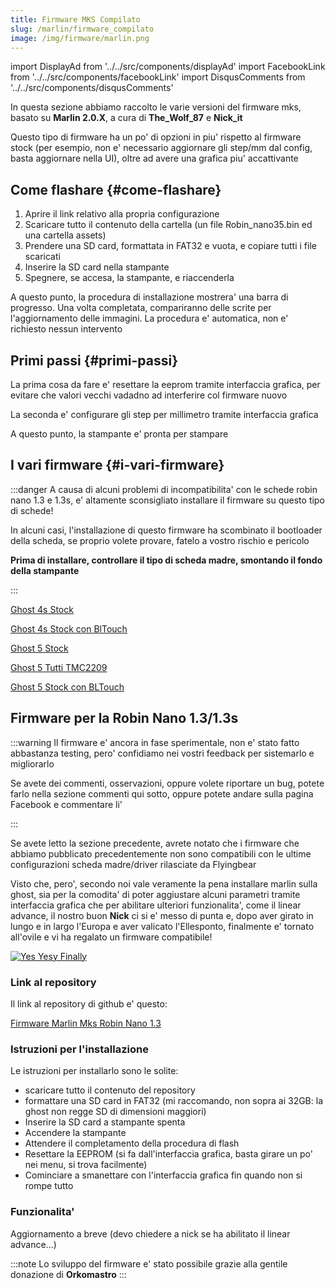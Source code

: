 ```yaml
---
title: Firmware MKS Compilato
slug: /marlin/firmware_compilato
image: /img/firmware/marlin.png
---
```


import DisplayAd from '../../src/components/displayAd'
import FacebookLink from '../../src/components/facebookLink'
import DisqusComments from '../../src/components/disqusComments'

<script async src="//pagead2.googlesyndication.com/pagead/js/adsbygoogle.js"></script>


In questa sezione abbiamo raccolto le varie versioni del firmware mks, basato su **Marlin 2.0.X**, a cura di **The_Wolf_87** e **Nick_it**

Questo tipo di firmware ha un po' di opzioni in piu' rispetto al firmware stock (per esempio, non e' necessario aggiornare gli step/mm dal config, basta aggiornare nella UI), oltre ad avere una grafica piu' accattivante

<DisplayAd/>

## Come flashare {#come-flashare}
1. Aprire il link relativo alla propria configurazione
2. Scaricare tutto il contenuto della cartella (un file Robin_nano35.bin ed una cartella assets)
3. Prendere una SD card, formattata in FAT32 e vuota, e copiare tutti i file scaricati
4. Inserire la SD card nella stampante
5. Spegnere, se accesa, la stampante, e riaccenderla

A questo punto, la procedura di installazione mostrera' una barra di progresso. Una volta completata, compariranno delle scrite per l'aggiornamento delle immagini. La procedura e' automatica, non e' richiesto nessun intervento

## Primi passi {#primi-passi}

La prima cosa da fare e' resettare la eeprom tramite interfaccia grafica, per evitare che valori vecchi vadadno ad interferire col firmware nuovo

La seconda e' configurare gli step per millimetro tramite interfaccia grafica

A questo punto, la stampante e' pronta per stampare

## I vari firmware {#i-vari-firmware}

:::danger
A causa di alcuni problemi di incompatibilita' con le schede robin nano 1.3 e 1.3s, e' altamente sconsigliato installare il firmware su questo tipo di schede! 

In alcuni casi, l'installazione di questo firmware ha scombinato il bootloader della scheda, se proprio volete provare, fatelo a vostro rischio e pericolo

**Prima di installare, controllare il tipo di scheda madre, smontando il fondo della stampante**

:::


[Ghost 4s Stock](https://github.com/flyingbear-club-ita/mks-robin-nano-1.x/tree/master/ghost_4s_base)

[Ghost 4s Stock con BlTouch](https://github.com/flyingbear-club-ita/mks-robin-nano-1.x/tree/master/ghost_4s_bltouch)

[Ghost 5 Stock](https://github.com/flyingbear-club-ita/mks-robin-nano-1.x/tree/master/ghost_5_base)

[Ghost 5 Tutti TMC2209](https://github.com/flyingbear-club-ita/mks-robin-nano-1.x/tree/master/ghost_5_tmc2209)

[Ghost 5 Stock con BLTouch](https://github.com/flyingbear-club-ita/mks-robin-nano-1.x/tree/master/ghost_5_bltouch)


<DisplayAd/>

## Firmware per la Robin Nano 1.3/1.3s

:::warning
Il firmware e' ancora in fase sperimentale, non e' stato fatto abbastanza testing, pero' confidiamo nei vostri feedback per sistemarlo e migliorarlo

Se avete dei commenti, osservazioni, oppure volete riportare un bug, potete farlo nella sezione commenti qui sotto, oppure potete andare sulla pagina Facebook e commentare li'

:::

Se avete letto la sezione precedente, avrete notato che i firmware che abbiamo pubblicato precedentemente non sono compatibili con le ultime configurazioni scheda madre/driver rilasciate da Flyingbear

Visto che, pero', secondo noi vale veramente la pena installare marlin sulla ghost, sia per la comodita' di poter aggiustare alcuni parametri tramite interfaccia grafica che per abilitare ulteriori funzionalita', come il linear advance, il nostro buon **Nick** ci si e' messo di punta e, dopo aver girato in lungo e in largo l'Europa e aver valicato l'Ellesponto, finalmente e' tornato all'ovile e vi ha regalato un firmware compatibile!

[ ![Yes Yesy Finally](/img/firmware/yes-yes-finally.webp) ](/img/firmware/yes-yes-finally.webp)

### Link al repository

Il link al repository di github e' questo:

[Firmware Marlin Mks Robin Nano 1.3](https://github.com/flyingbear-club-ita/flyingbear_ghost_marlin)

### Istruzioni per l'installazione

Le istruzioni per installarlo sono le solite:

- scaricare tutto il contenuto del repository
- formattare una SD card in FAT32 (mi raccomando, non sopra ai 32GB: la ghost non regge SD di dimensioni maggiori)
- Inserire la SD card a stampante spenta
- Accendere la stampante
- Attendere il completamento della procedura di flash
- Resettare la EEPROM (si fa dall'interfaccia grafica, basta girare un po' nei menu, si trova facilmente)
- Cominciare a smanettare con l'interfaccia grafica fin quando non si rompe tutto

### Funzionalita'

Aggiornamento a breve (devo chiedere a nick se ha abilitato il linear advance...)



:::note
Lo sviluppo del firmware e' stato possibile grazie alla gentile donazione di **Orkomastro**
:::

<FacebookLink link="https://www.facebook.com/hashtag/marlin_robin_nano_1_3?__gid__=600126627631693"/>

<DisqusComments 
 slug="/docs/marlin/firmware_compilato"
 articleId="4" 
 articleTitle="Firmware_Marlin"
/>
